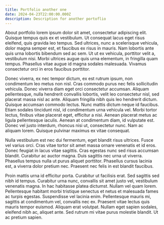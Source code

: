 ```yaml
---
title: Portfolio another one
date: 2024-04-23T22:00:00.000Z
description: Description for another portoflio
---
```

About portfolio lorem ipsum dolor sit amet, consectetur adipiscing elit. Quisque tempus quis ex et vestibulum. Ut consequat lacus eget risus eleifend, quis gravida leo tempus. Sed ultrices, nunc a scelerisque vehicula, dolor magna semper est, et faucibus ex risus in mauris. Nam lobortis ante quis urna lobortis bibendum sed ac sem. Ut ut ex vehicula, porttitor velit a, vestibulum nisi. Morbi ultrices augue quis urna elementum, in fringilla quam tempus. Phasellus vitae augue id magna sodales malesuada. Vivamus consectetur orci in eros faucibus porttitor.

Donec viverra, ex nec tempor dictum, ex est rutrum ipsum, non condimentum leo metus non nisl. Cras commodo purus nec felis sollicitudin vehicula. Donec viverra diam eget orci consectetur accumsan. Aliquam pellentesque, nulla hendrerit convallis lobortis, velit leo consectetur nisl, sed placerat massa nisl ac ante. Aliquam fringilla nibh quis leo hendrerit dictum. Quisque accumsan commodo lectus. Nunc mattis dictum neque id faucibus. Etiam sodales tincidunt nisl, id condimentum urna vehicula vel. Morbi tortor lectus, finibus vitae placerat eget, efficitur a nisi. Aenean placerat metus ac ligula pellentesque iaculis. Aenean at condimentum diam, id vulputate est. Donec vel justo interdum, rhoncus nisi ut, consectetur nunc. Nam ac aliquam lorem. Quisque pulvinar maximus ex vitae consequat.

Nulla vestibulum est nec dui fermentum, eget blandit risus ultrices. Fusce vel varius orci. Cras vitae tortor sit amet massa ornare venenatis et id eros. Donec feugiat in lacus vitae sagittis. Cras egestas nunc sed risus accumsan blandit. Curabitur ac auctor magna. Duis sagittis nec urna ut viverra. Phasellus tempus nulla ut purus aliquet porttitor. Phasellus cursus lacinia est, a viverra dolor pretium nec. Praesent nec felis in est blandit faucibus.

Proin mattis urna id efficitur porta. Curabitur ut facilisis erat. Sed sagittis sed nibh id tempus. Curabitur urna nunc, convallis sit amet justo vel, vestibulum venenatis magna. In hac habitasse platea dictumst. Nullam vel quam lorem. Pellentesque habitant morbi tristique senectus et netus et malesuada fames ac turpis egestas. Suspendisse vel lacinia enim. Pellentesque mauris mi, sagittis at condimentum vel, convallis nec ex. Praesent vitae lectus quis mauris tempor euismod. Aliquam erat volutpat. Nullam eget sapien sodales, eleifend nibh ac, aliquet ante. Sed rutrum mi vitae purus molestie blandit. Ut ac pretium sapien.

